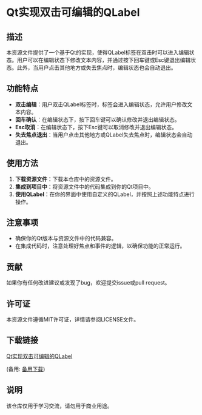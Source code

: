 # Qt实现双击可编辑的QLabel

## 描述

本资源文件提供了一个基于Qt的实现，使得QLabel标签在双击时可以进入编辑状态。用户可以在编辑状态下修改文本内容，并通过按下回车键或Esc键退出编辑状态。此外，当用户点击其他地方或失去焦点时，编辑状态也会自动退出。

## 功能特点

- **双击编辑**：用户双击QLabel标签时，标签会进入编辑状态，允许用户修改文本内容。
- **回车确认**：在编辑状态下，按下回车键可以确认修改并退出编辑状态。
- **Esc取消**：在编辑状态下，按下Esc键可以取消修改并退出编辑状态。
- **失去焦点退出**：当用户点击其他地方或QLabel失去焦点时，编辑状态会自动退出。

## 使用方法

1. **下载资源文件**：下载本仓库中的资源文件。
2. **集成到项目中**：将资源文件中的代码集成到你的Qt项目中。
3. **使用QLabel**：在你的界面中使用自定义的QLabel，并按照上述功能特点进行操作。

## 注意事项

- 确保你的Qt版本与资源文件中的代码兼容。
- 在集成代码时，注意处理好焦点和事件的逻辑，以确保功能的正常运行。

## 贡献

如果你有任何改进建议或发现了bug，欢迎提交issue或pull request。

## 许可证

本资源文件遵循MIT许可证，详情请参阅LICENSE文件。

## 下载链接
[Qt实现双击可编辑的QLabel](https://pan.quark.cn/s/7a8611209be3) 

(备用: [备用下载](https://pan.baidu.com/s/1dZI2B6smmxdEqYho4vNYVw?pwd=q5p4))

## 说明

该仓库仅用于学习交流，请勿用于商业用途。
